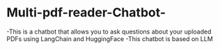 # Multi-pdf-reader-Chatbot-

-This is a chatbot that allows you to ask questions about your uploaded PDFs using LangChain and HuggingFace
-This chatbot is based on LLM
